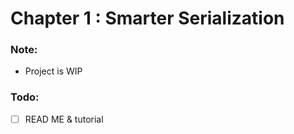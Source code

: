 
# Chapter 1 : Smarter Serialization

### Note:
- Project is WIP

### Todo:
- [ ] READ ME & tutorial
